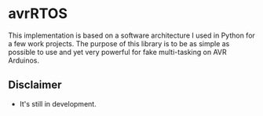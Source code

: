 # avrRTOS
This implementation is based on a software architecture I used in Python for a few work projects. The purpose of this library is to be as simple as possible to use and yet very powerful for fake multi-tasking on AVR Arduinos.

## Disclaimer
- It's still in development.